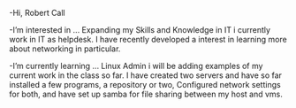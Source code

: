 -Hi, Robert Call

-I’m interested in ...
Expanding my Skills and Knowledge in IT i currently work in IT as helpdesk. I have recently developed a interest in learning more about networking in particular. 

-I’m currently learning ...
Linux Admin i will be adding examples of my current work in the class so far. I have created two servers and have so far installed a few programs, a repository or two, Configured
network settings for both, and have set up samba for file sharing between my host and vms.



<!---
charles120289/charles120289 is a ✨ special ✨ repository because its `README.md` (this file) appears on your GitHub profile.
You can click the Preview link to take a look at your changes.
--->
